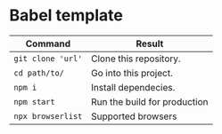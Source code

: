 # Babel template

<table>
  <thead>
    <tr>
      <th>Command</th>
      <th>Result</th>
    </tr>
  </thead>
  <tbody>
    <tr>
      <td><code>git clone 'url'</code></td>
      <td>Clone this repository.</td>
    </tr>
    <tr>
      <td><code>cd path/to/</code></td>
      <td>Go into this project.</td>
    </tr>
    <tr>
      <td><code>npm i</code></td>
      <td>Install dependecies.</td>
    </tr>
    <tr>
      <td><code>npm start</code></td>
      <td>Run the build for production</td>
    </tr>
    <tr>
      <td><code>npx browserlist</code></td>
      <td>Supported browsers</td>
    </tr>
  </tbody>
</table>
